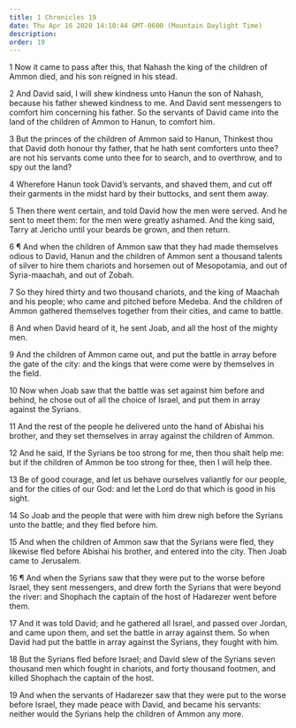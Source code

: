```yaml
---
title: 1 Chronicles 19
date: Thu Apr 16 2020 14:10:44 GMT-0600 (Mountain Daylight Time)
description: 
order: 19
---
```


<p>
  1 Now it came to pass after this, that Nahash the king of the children of
  Ammon died, and his son reigned in his stead.
</p>
<p>
  2 And David said, I will shew kindness unto Hanun the son of Nahash, because
  his father shewed kindness to me. And David sent messengers to comfort him
  concerning his father. So the servants of David came into the land of the
  children of Ammon to Hanun, to comfort him.
</p>
<p>
  3 But the princes of the children of Ammon said to Hanun, Thinkest thou that
  David doth honour thy father, that he hath sent comforters unto thee? are not
  his servants come unto thee for to search, and to overthrow, and to spy out
  the land?
</p>
<p>
  4 Wherefore Hanun took David&#x2019;s servants, and shaved them, and cut off
  their garments in the midst hard by their buttocks, and sent them away.
</p>
<p>
  5 Then there went certain, and told David how the men were served. And he sent
  to meet them: for the men were greatly ashamed. And the king said, Tarry at
  Jericho until your beards be grown, and then return.
</p>
<p>
  6 &#xB6; And when the children of Ammon saw that they had made themselves
  odious to David, Hanun and the children of Ammon sent a thousand talents of
  silver to hire them chariots and horsemen out of Mesopotamia, and out of
  Syria-maachah, and out of Zobah.
</p>
<p>
  7 So they hired thirty and two thousand chariots, and the king of Maachah and
  his people; who came and pitched before Medeba. And the children of Ammon
  gathered themselves together from their cities, and came to battle.
</p>
<p>
  8 And when David heard of it, he sent Joab, and all the host of the mighty
  men.
</p>
<p>
  9 And the children of Ammon came out, and put the battle in array before the
  gate of the city: and the kings that were come were by themselves in the
  field.
</p>
<p>
  10 Now when Joab saw that the battle was set against him before and behind, he
  chose out of all the choice of Israel, and put them in array against the
  Syrians.
</p>
<p>
  11 And the rest of the people he delivered unto the hand of Abishai his
  brother, and they set themselves in array against the children of Ammon.
</p>
<p>
  12 And he said, If the Syrians be too strong for me, then thou shalt help me:
  but if the children of Ammon be too strong for thee, then I will help thee.
</p>
<p>
  13 Be of good courage, and let us behave ourselves valiantly for our people,
  and for the cities of our God: and let the Lord do that which is good in his
  sight.
</p>
<p>
  14 So Joab and the people that were with him drew nigh before the Syrians unto
  the battle; and they fled before him.
</p>
<p>
  15 And when the children of Ammon saw that the Syrians were fled, they
  likewise fled before Abishai his brother, and entered into the city. Then Joab
  came to Jerusalem.
</p>
<p>
  16 &#xB6; And when the Syrians saw that they were put to the worse before
  Israel, they sent messengers, and drew forth the Syrians that were beyond the
  river: and Shophach the captain of the host of Hadarezer went before them.
</p>
<p>
  17 And it was told David; and he gathered all Israel, and passed over Jordan,
  and came upon them, and set the battle in array against them. So when David
  had put the battle in array against the Syrians, they fought with him.
</p>
<p>
  18 But the Syrians fled before Israel; and David slew of the Syrians seven
  thousand men which fought in chariots, and forty thousand footmen, and killed
  Shophach the captain of the host.
</p>
<p>
  19 And when the servants of Hadarezer saw that they were put to the worse
  before Israel, they made peace with David, and became his servants: neither
  would the Syrians help the children of Ammon any more.
</p>
